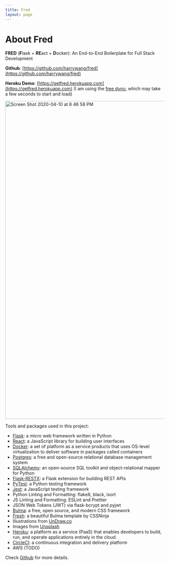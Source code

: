 ```yaml
---
title: Fred
layout: page
---
```

# About Fred
**FRED** (**F**lask + **RE**act + **D**ocker): An End-to-End Boilerplate for Full Stack Development

**Github**: [https://github.com/harrywang/fred](https://github.com/harrywang/fred)

**Heroku Demo**: [https://getfred.herokuapp.com](https://getfred.herokuapp.com) (I am using the [free dyno](https://devcenter.heroku.com/articles/free-dyno-hours), which may take a few seconds to start and load)

<img width="1013" alt="Screen Shot 2020-04-10 at 8 46 58 PM" src="https://user-images.githubusercontent.com/595772/79031413-7b16d600-7b6c-11ea-9799-9fce00453290.png">

Tools and packages used in this project:

- [Flask](https://flask.palletsprojects.com/): a micro web framework written in Python
- [React](https://reactjs.org/): a JavaScript library for building user interfaces
- [Docker](https://www.docker.com/): a set of platform as a service products that uses OS-level virtualization to deliver software in packages called containers
- [Postgres](https://www.postgresql.org/): a free and open-source relational database management system
- [SQLAlchemy](https://www.sqlalchemy.org/): an open-source SQL toolkit and object-relational mapper for Python
- [Flask-RESTX](https://flask-restx.readthedocs.io/): a Flask extension for building REST APIs
- [PyTest](https://docs.pytest.org/en/latest/): a Python testing framework
- [Jest](https://jestjs.io/): a JavaScript testing framework
- Python Linting and Formatting: flake8, black, isort
- JS Linting and Formatting: ESLint and Prettier
- JSON Web Tokens (JWT) via flask-bcrypt and pyjwt
- [Bulma](https://bulma.io/): a free, open source, and modern CSS framework
- [Fresh](https://github.com/cssninjaStudio/fresh): a beautiful Bulma template by CSSNinja
- Illustrations from [UnDraw.co](https://undraw.co/)
- Images from [Unsplash](https://unsplash.com/)
- [Heroku](https://www.heroku.com/): a platform as a service (PaaS) that enables developers to build, run, and operate applications entirely in the cloud.
- [CircleCI](https://circleci.com/): a continuous integration and delivery platform
- AWS (TODO)

Check [Github](https://github.com/harrywang/fred) for more details.

